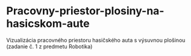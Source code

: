 # Pracovny-priestor-plosiny-na-hasicskom-aute
Vizualizácia pracovného priestoru hasičského auta s výsuvnou plošinou (zadanie č. 1 z predmetu Robotika)
